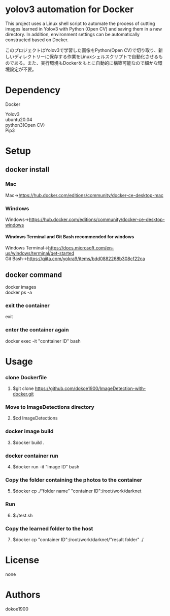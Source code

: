 # yolov3 automation for Docker

This project uses a Linux shell script to automate the process of cutting images learned in Yolov3 with Python (Open CV) and saving them in a new directory. In addition, environment settings can be automatically constructed based on Docker.

このプロジェクトはYolov3で学習した画像をPython(Open CV)で切り取り、新しいディレクトリーに保存する作業をLinuxシェルスクリプトで自動化させるものである。また、実行環境もDockerをもとに自動的に構築可能なので細かな環境設定が不要。

# Dependency
Docker

Yolov3  
ubuntu20.04  
python3(Open CV)  
Pip3  

# Setup

## docker install

### Mac  
Mac→https://hub.docker.com/editions/community/docker-ce-desktop-mac

### Windows  
Windows→https://hub.docker.com/editions/community/docker-ce-desktop-windows  

#### Windows Terminal and Git Bash recommended for windows
Windows Terminal→https://docs.microsoft.com/en-us/windows/terminal/get-started  
Git Bash→https://qiita.com/yokra9/items/bdd0882268b308cf22ca

## docker command
docker images  
docker ps -a

### exit the container
exit

### enter the container again
docker exec -it "conttainer ID" bash

# Usage
### clone Dockerfile
1. $git clone https://github.com/dokoe1900/ImageDetection-with-docker.git

### Move to ImageDetections directory  
2. $cd ImageDetections

### docker image build
3. $docker build .

### docker container run
4. $docker run -it “image ID” bash

### Copy the folder containing the photos to the container
5. $docker cp ./“folder name” "container ID":/root/work/darknet

### Run
6. $./test.sh

### Copy the learned folder to the host
7. $docker cp "container ID":/root/work/darknet/"result folder" ./

# License
none

# Authors
dokoe1900

